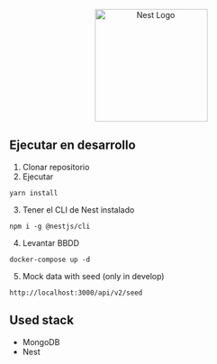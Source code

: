 <p align="center">
  <a href="http://nestjs.com/" target="blank"><img src="https://nestjs.com/img/logo-small.svg" width="200" alt="Nest Logo" /></a>
</p>

## Ejecutar en desarrollo


1. Clonar repositorio
2. Ejecutar
```
yarn install

```
3. Tener el CLI de Nest instalado
```
npm i -g @nestjs/cli

```
4. Levantar BBDD
```
docker-compose up -d

```

5. Mock data with seed (only in develop)
```
http://localhost:3000/api/v2/seed

```

## Used stack
* MongoDB
* Nest

